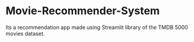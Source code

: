 # Movie-Recommender-System

Its a recommendation app made using Streamlit library of the TMDB 5000 movies dataset.


